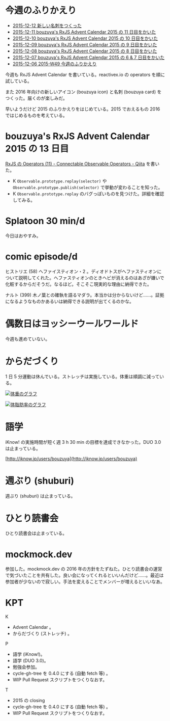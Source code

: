 # 今週のふりかえり

- [2015-12-12 新しい名刺をつくった][2015-12-12]
- [2015-12-11 bouzuya's RxJS Advent Calendar 2015 の 11 日目をかいた][2015-12-11]
- [2015-12-10 bouzuya's RxJS Advent Calendar 2015 の 10 日目をかいた][2015-12-10]
- [2015-12-09 bouzuya's RxJS Advent Calendar 2015 の 9 日目をかいた][2015-12-09]
- [2015-12-08 bouzuya's RxJS Advent Calendar 2015 の 8 日目をかいた][2015-12-08]
- [2015-12-07 bouzuya's RxJS Advent Calendar 2015 の 6 & 7 日目をかいた][2015-12-07]
- [2015-12-06 2015-W49 今週のふりかえり][2015-12-06]

今週も RxJS Advent Calendar を書いている。reactivex.io の operators を順に試している。

また 2016 年向けの新しいアイコン (bouzuya icon) と名刺 (bouzuya card) をつくった。届くのが楽しみだ。

早いようだけど 2015 のふりかえりをはじめている。2015 でおえるもの 2016 ではじめるものを考えている。

# bouzuya's RxJS Advent Calendar 2015 の 13 日目

[RxJS の Operators (11) - Connectable Observable Operators - Qiita](http://qiita.com/bouzuya/items/c93e522b18b752defb77) を書いた。

- K `Observable.prototype.replay(selector)` や `Observable.prototype.publish(selector)` で挙動が変わることを知った。
- K `Observable.prototype.replay` のバグっぽいものを見つけた。詳細を確認してみる。

# Splatoon 30 min/d

今日はおやすみ。

# comic episode/d

ヒストリエ (58) ヘファイスティオン・2 。ディオドトスがへファスティオンについて説明してくれた。へファスティオンのときヘビが消えるのはあざが嫌いで化粧するからだそうだ。なるほど。そこそこ現実的な理由に納得できた。

ナルト (399) 木ノ葉との確執を語るマダラ。本当かは分からないけど……。証拠になるようなものかあるいは納得できる説明が出てくるのかな。

# 偶数日はヨッシーウールワールド

今週も進めていない。

# からだづくり

1 日 5 分運動は休んでいる。ストレッチは実施している。体重は順調に減っている。

[![体重のグラフ][graph-weight-img]][graph-weight-url]

[![体脂肪率のグラフ][graph-percent-img]][graph-percent-url]

# 語学

iKnow! の実施時間が短く週 3 h 30 min の目標を達成できなかった。DUO 3.0 は止まっている。

[http://iknow.jp/users/bouzuya](http://iknow.jp/users/bouzuya)

# 週ぶり (shuburi)

週ぶり (shuburi) は止まっている。

# ひとり読書会

ひとり読書会は止まっている。

# mockmock.dev

参加した。mockmock.dev の 2016 年の方針をたずねた。ひとり読書会の運営で気づいたことを共有した。良い会になってくれるといいんだけど……。最近は参加者が少ないので寂しい。手法を変えることでメンバーが増えるといいなあ。

# KPT

K

- Advent Calendar 。
- からだづくり (ストレッチ) 。

P

- 語学 (iKnow!)。
- 語学 (DUO 3.0)。
- 勉強会参加。
- cycle-gh-tree を 0.4.0 にする (自動 fetch 等) 。
- WIP Pull Request スクリプトをつくりなおす。

T

- 2015 の closing
- cycle-gh-tree を 0.4.0 にする (自動 fetch 等) 。
- WIP Pull Request スクリプトをつくりなおす。

[graph-percent-img]: http://graph.hatena.ne.jp/bouzuya/graph?graphname=percent&startdate=2015-01-01&enddate=2015-12-13
[graph-percent-url]: http://graph.hatena.ne.jp/bouzuya/percent/?startdate=2015-01-01&enddate=2015-12-13
[graph-weight-img]: http://graph.hatena.ne.jp/bouzuya/graph?graphname=weight&startdate=2015-01-01&enddate=2015-12-13
[graph-weight-url]: http://graph.hatena.ne.jp/bouzuya/weight/?startdate=2015-01-01&enddate=2015-12-13
[2015-12-06]: https://blog.bouzuya.net/2015/12/06/
[2015-12-07]: https://blog.bouzuya.net/2015/12/07/
[2015-12-08]: https://blog.bouzuya.net/2015/12/08/
[2015-12-09]: https://blog.bouzuya.net/2015/12/09/
[2015-12-10]: https://blog.bouzuya.net/2015/12/10/
[2015-12-11]: https://blog.bouzuya.net/2015/12/11/
[2015-12-12]: https://blog.bouzuya.net/2015/12/12/
